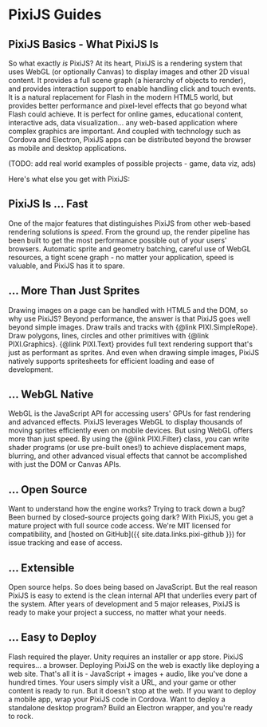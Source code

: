 # PixiJS Guides
## PixiJS Basics - What PixiJS Is

So what exactly *is* PixiJS?  At its heart, PixiJS is a rendering system that uses WebGL (or optionally Canvas) to display images and other 2D visual content.  It provides a full scene graph (a hierarchy of objects to render), and provides interaction support to enable handling click and touch events.  It is a natural replacement for Flash in the modern HTML5 world, but provides better performance and pixel-level effects that go beyond what Flash could achieve.  It is perfect for online games, educational content, interactive ads, data visualization... any web-based application where complex graphics are important.  And coupled with technology such as Cordova and Electron, PixiJS apps can be distributed beyond the browser as mobile and desktop applications.

(TODO: add real world examples of possible projects - game, data viz, ads)

Here's what else you get with PixiJS:

## PixiJS Is ... Fast

One of the major features that distinguishes PixiJS from other web-based rendering solutions is *speed*.  From the ground up, the render pipeline has been built to get the most performance possible out of your users' browsers.  Automatic sprite and geometry batching, careful use of WebGL resources, a tight scene graph - no matter your application, speed is valuable, and PixiJS has it to spare.

## ... More Than Just Sprites

Drawing images on a page can be handled with HTML5 and the DOM, so why use PixiJS?  Beyond performance, the answer is that PixiJS goes well beyond simple images.  Draw trails and tracks with {@link PIXI.SimpleRope}.  Draw polygons, lines, circles and other primitives with {@link PIXI.Graphics}. {@link PIXI.Text} provides full text rendering support that's just as performant as sprites.  And even when drawing simple images, PixiJS natively supports spritesheets for efficient loading and ease of development.

## ... WebGL Native

WebGL is the JavaScript API for accessing users' GPUs for fast rendering and advanced effects.  PixiJS leverages WebGL to display thousands of moving sprites efficiently even on mobile devices.  But using WebGL offers more than just speed.  By using the {@link PIXI.Filter} class, you can write shader programs (or use pre-built ones!) to achieve displacement maps, blurring, and other advanced visual effects that cannot be accomplished with just the DOM or Canvas APIs.

## ... Open Source

Want to understand how the engine works?  Trying to track down a bug?  Been burned by closed-source projects going dark?  With PixiJS, you get a mature project with full source code access.  We're MIT licensed for compatibility, and [hosted on GitHub]({{ site.data.links.pixi-github }}) for issue tracking and ease of access.

## ... Extensible

Open source helps.  So does being based on JavaScript.  But the real reason PixiJS is easy to extend is the clean internal API that underlies every part of the system.  After years of development and 5 major releases, PixiJS is ready to make your project a success, no matter what your needs.

## ... Easy to Deploy

Flash required the player.  Unity requires an installer or app store.  PixiJS requires... a browser.  Deploying PixiJS on the web is exactly like deploying a web site.  That's all it is - JavaScript + images + audio, like you've done a hundred times.  Your users simply visit a URL, and your game or other content is ready to run.  But it doesn't stop at the web.  If you want to deploy a mobile app, wrap your PixiJS code in Cordova.  Want to deploy a standalone desktop program?  Build an Electron wrapper, and you're ready to rock.
